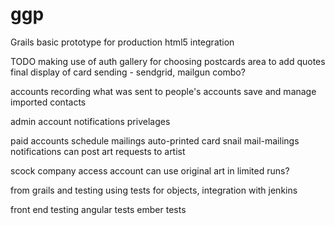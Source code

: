 # ggp
Grails basic prototype for production html5 integration


TODO
making use of auth
gallery for choosing postcards
area to add quotes
final display of card
sending - sendgrid, mailgun combo?

accounts 
  recording what was sent to people's accounts
  save and manage imported contacts

admin account
  notifications
  privelages

paid accounts
  schedule mailings 
  auto-printed card snail mail-mailings
  notifications
  can post art requests to artist
  
scock company access account
  can use original art in limited runs?

from grails and testing 
  using tests for objects,
  integration with jenkins
  
front end testing
  angular tests
  ember tests
  
  
  
  
  
